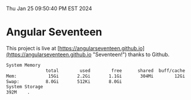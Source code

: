 Thu Jan 25 09:50:40 PM EST 2024

# Angular Seventeen


This project is live at [https://angularseventeen.github.io](https://angularseventeen.github.io "Seventeen!") thanks to Github.

```bash
System Memory
               total        used        free      shared  buff/cache   available
Mem:            15Gi       2.2Gi       1.1Gi       304Mi        12Gi        13Gi
Swap:          8.0Gi       512Ki       8.0Gi
System Storage
392M	.
```

